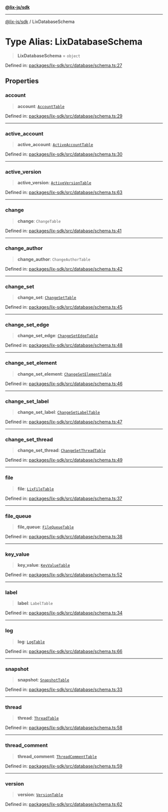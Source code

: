 [**@lix-js/sdk**](../README.md)

***

[@lix-js/sdk](../README.md) / LixDatabaseSchema

# Type Alias: LixDatabaseSchema

> **LixDatabaseSchema** = `object`

Defined in: [packages/lix-sdk/src/database/schema.ts:27](https://github.com/opral/monorepo/blob/319d0a05c320245f48086433fd248754def09ccc/packages/lix-sdk/src/database/schema.ts#L27)

## Properties

### account

> **account**: [`AccountTable`](AccountTable.md)

Defined in: [packages/lix-sdk/src/database/schema.ts:29](https://github.com/opral/monorepo/blob/319d0a05c320245f48086433fd248754def09ccc/packages/lix-sdk/src/database/schema.ts#L29)

***

### active\_account

> **active\_account**: [`ActiveAccountTable`](ActiveAccountTable.md)

Defined in: [packages/lix-sdk/src/database/schema.ts:30](https://github.com/opral/monorepo/blob/319d0a05c320245f48086433fd248754def09ccc/packages/lix-sdk/src/database/schema.ts#L30)

***

### active\_version

> **active\_version**: [`ActiveVersionTable`](ActiveVersionTable.md)

Defined in: [packages/lix-sdk/src/database/schema.ts:63](https://github.com/opral/monorepo/blob/319d0a05c320245f48086433fd248754def09ccc/packages/lix-sdk/src/database/schema.ts#L63)

***

### change

> **change**: `ChangeTable`

Defined in: [packages/lix-sdk/src/database/schema.ts:41](https://github.com/opral/monorepo/blob/319d0a05c320245f48086433fd248754def09ccc/packages/lix-sdk/src/database/schema.ts#L41)

***

### change\_author

> **change\_author**: `ChangeAuthorTable`

Defined in: [packages/lix-sdk/src/database/schema.ts:42](https://github.com/opral/monorepo/blob/319d0a05c320245f48086433fd248754def09ccc/packages/lix-sdk/src/database/schema.ts#L42)

***

### change\_set

> **change\_set**: [`ChangeSetTable`](ChangeSetTable.md)

Defined in: [packages/lix-sdk/src/database/schema.ts:45](https://github.com/opral/monorepo/blob/319d0a05c320245f48086433fd248754def09ccc/packages/lix-sdk/src/database/schema.ts#L45)

***

### change\_set\_edge

> **change\_set\_edge**: [`ChangeSetEdgeTable`](ChangeSetEdgeTable.md)

Defined in: [packages/lix-sdk/src/database/schema.ts:48](https://github.com/opral/monorepo/blob/319d0a05c320245f48086433fd248754def09ccc/packages/lix-sdk/src/database/schema.ts#L48)

***

### change\_set\_element

> **change\_set\_element**: [`ChangeSetElementTable`](ChangeSetElementTable.md)

Defined in: [packages/lix-sdk/src/database/schema.ts:46](https://github.com/opral/monorepo/blob/319d0a05c320245f48086433fd248754def09ccc/packages/lix-sdk/src/database/schema.ts#L46)

***

### change\_set\_label

> **change\_set\_label**: [`ChangeSetLabelTable`](ChangeSetLabelTable.md)

Defined in: [packages/lix-sdk/src/database/schema.ts:47](https://github.com/opral/monorepo/blob/319d0a05c320245f48086433fd248754def09ccc/packages/lix-sdk/src/database/schema.ts#L47)

***

### change\_set\_thread

> **change\_set\_thread**: [`ChangeSetThreadTable`](ChangeSetThreadTable.md)

Defined in: [packages/lix-sdk/src/database/schema.ts:49](https://github.com/opral/monorepo/blob/319d0a05c320245f48086433fd248754def09ccc/packages/lix-sdk/src/database/schema.ts#L49)

***

### file

> **file**: [`LixFileTable`](LixFileTable.md)

Defined in: [packages/lix-sdk/src/database/schema.ts:37](https://github.com/opral/monorepo/blob/319d0a05c320245f48086433fd248754def09ccc/packages/lix-sdk/src/database/schema.ts#L37)

***

### file\_queue

> **file\_queue**: [`FileQueueTable`](FileQueueTable.md)

Defined in: [packages/lix-sdk/src/database/schema.ts:38](https://github.com/opral/monorepo/blob/319d0a05c320245f48086433fd248754def09ccc/packages/lix-sdk/src/database/schema.ts#L38)

***

### key\_value

> **key\_value**: [`KeyValueTable`](KeyValueTable.md)

Defined in: [packages/lix-sdk/src/database/schema.ts:52](https://github.com/opral/monorepo/blob/319d0a05c320245f48086433fd248754def09ccc/packages/lix-sdk/src/database/schema.ts#L52)

***

### label

> **label**: `LabelTable`

Defined in: [packages/lix-sdk/src/database/schema.ts:34](https://github.com/opral/monorepo/blob/319d0a05c320245f48086433fd248754def09ccc/packages/lix-sdk/src/database/schema.ts#L34)

***

### log

> **log**: [`LogTable`](LogTable.md)

Defined in: [packages/lix-sdk/src/database/schema.ts:66](https://github.com/opral/monorepo/blob/319d0a05c320245f48086433fd248754def09ccc/packages/lix-sdk/src/database/schema.ts#L66)

***

### snapshot

> **snapshot**: [`SnapshotTable`](SnapshotTable.md)

Defined in: [packages/lix-sdk/src/database/schema.ts:33](https://github.com/opral/monorepo/blob/319d0a05c320245f48086433fd248754def09ccc/packages/lix-sdk/src/database/schema.ts#L33)

***

### thread

> **thread**: [`ThreadTable`](ThreadTable.md)

Defined in: [packages/lix-sdk/src/database/schema.ts:58](https://github.com/opral/monorepo/blob/319d0a05c320245f48086433fd248754def09ccc/packages/lix-sdk/src/database/schema.ts#L58)

***

### thread\_comment

> **thread\_comment**: [`ThreadCommentTable`](ThreadCommentTable.md)

Defined in: [packages/lix-sdk/src/database/schema.ts:59](https://github.com/opral/monorepo/blob/319d0a05c320245f48086433fd248754def09ccc/packages/lix-sdk/src/database/schema.ts#L59)

***

### version

> **version**: [`VersionTable`](VersionTable.md)

Defined in: [packages/lix-sdk/src/database/schema.ts:62](https://github.com/opral/monorepo/blob/319d0a05c320245f48086433fd248754def09ccc/packages/lix-sdk/src/database/schema.ts#L62)
